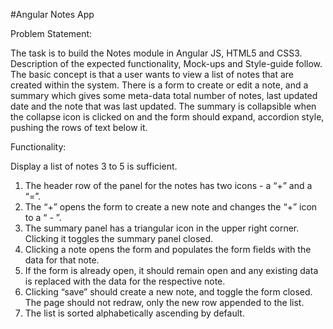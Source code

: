 #Angular Notes App

Problem Statement:

The task is to build the Notes module in Angular JS, HTML5 and CSS3. Description of
the expected functionality, Mock-ups and Style-guide follow.
The basic concept is that a user wants to view a list of notes that are created within the
system. There is a form to create or edit a note, and a summary which gives some meta-data total
number of notes, last updated date and the note that was last updated.
The summary is collapsible when the collapse icon is clicked on and the form should expand,
accordion style, pushing the rows of text below it.

Functionality:

Display a list of notes 3 to 5 is sufficient.
1. The header row of the panel for the notes has two icons - a “+” and a “=”.
2. The “+” opens the form to create a new note and changes the “+” icon to a “ - ”.
3. The summary panel has a triangular icon in the upper right corner. Clicking it toggles the summary
panel closed.
4. Clicking a note opens the form and populates the form fields with the data for that note.
5. If the form is already open, it should remain open and any existing data is replaced with the data
for the respective note.
6. Clicking “save” should create a new note, and toggle the form closed. The page should not redraw,
only the new row appended to the list.
7. The list is sorted alphabetically ascending by default.
